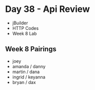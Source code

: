 Day 38 - Api Review
======

* jBuilder
* HTTP Codes
* Week 8 Lab


Week 8 Pairings
----

* joey
* amanda / danny
* martin / dana
* ingrid / keyanna
* bryan / dax
